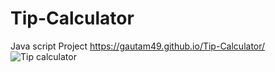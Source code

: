 # Tip-Calculator
Java script Project
https://gautam49.github.io/Tip-Calculator/
![Tip calculator](https://user-images.githubusercontent.com/25815937/187701720-488d8373-d62c-435a-b8da-b03f46b8d0fa.png)
